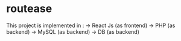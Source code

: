 # routease
This project is implemented in :
-> React Js (as frontend)
-> PHP (as backend)
-> MySQL (as backend)
-> DB (as backend)

